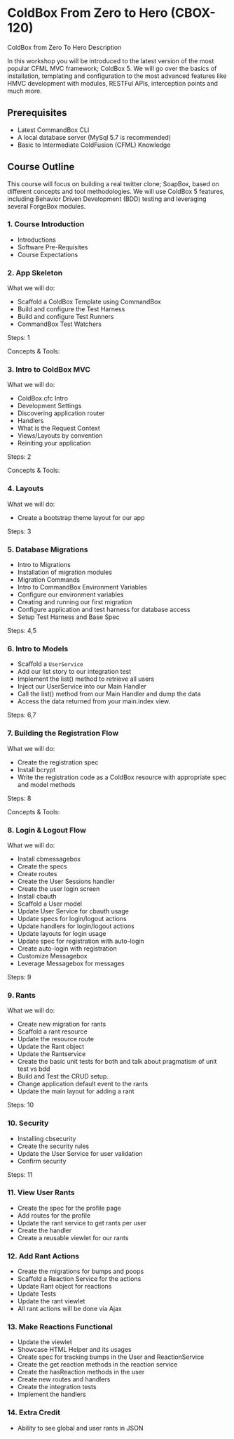 # ColdBox From Zero to Hero (CBOX-120)

ColdBox from Zero To Hero Description 

In this workshop you will be introduced to the latest version of the most popular CFML MVC framework; ColdBox 5. We will go over the basics of installation, templating and configuration to the most advanced features like HMVC development with modules, RESTFul APIs, interception points and much more.

## Prerequisites

- Latest CommandBox CLI
- A local database server (MySql 5.7 is recommended)
- Basic to Intermediate ColdFusion (CFML) Knowledge

## Course Outline

This course will focus on building a real twitter clone; SoapBox, based on different concepts and tool methodologies. We will use ColdBox 5 features, including Behavior Driven Development (BDD) testing and leveraging several ForgeBox modules.

### 1. Course Introduction

- Introductions
- Software Pre-Requisites
- Course Expectations

### 2. App Skeleton

What we will do:

- Scaffold a ColdBox Template using CommandBox
- Build and configure the Test Harness
- Build and configure Test Runners
- CommandBox Test Watchers

Steps: 1

Concepts & Tools:


### 3. Intro to ColdBox MVC

What we will do:

- ColdBox.cfc Intro 
- Development Settings
- Discovering application router
- Handlers
- What is the Request Context
- Views/Layouts by convention
- Reiniting your application

Steps: 2

Concepts & Tools:

### 4. Layouts

What we will do:

- Create a bootstrap theme layout for our app

Steps: 3

### 5. Database Migrations

- Intro to Migrations
- Installation of migration modules
- Migration Commands
- Intro to CommandBox Environment Variables
- Configure our environment variables
- Creating and running our first migration
- Configure application and test harness for database access
- Setup Test Harness and Base Spec

Steps: 4,5

### 6. Intro to Models

- Scaffold a `UserService`
- Add our list story to our integration test
- Implement the list() method to retrieve all users
- Inject our UserService into our Main Handler
- Call the list() method from our Main Handler and dump the data
- Access the data returned from your main.index view.

Steps: 6,7

### 7. Building the Registration Flow

What we will do:

- Create the registration spec
- Install bcrypt
- Write the registration code as a ColdBox resource with appropriate spec and model methods

Steps: 8

Concepts & Tools:


### 8. Login & Logout Flow

What we will do:

- Install cbmessagebox
- Create the specs
- Create routes
- Create the User Sessions handler
- Create the user login screen
- Install cbauth
- Scaffold a User model
- Update User Service for cbauth usage
- Update specs for login/logout actions
- Update handlers for login/logout actions
- Update layouts for login usage
- Update spec for registration with auto-login
- Create auto-login with registration
- Customize Messagebox
- Leverage Messagebox for messages

Steps: 9

### 9. Rants

What we will do:

- Create new migration for rants
- Scaffold a rant resource
- Update the resource route
- Update the Rant object
- Update the Rantservice
- Create the basic unit tests for both and talk about pragmatism of unit test vs bdd
- Build and Test the CRUD setup.
- Change application default event to the rants
- Update the main layout for adding a rant

Steps: 10

### 10. Security

- Installing cbsecurity
- Create the security rules
- Update the User Service for user validation
- Confirm security

Steps: 11

### 11. View User Rants

- Create the spec for the profile page
- Add routes for the profile
- Update the rant service to get rants per user
- Create the handler
- Create a reusable viewlet for our rants
















### 12. Add Rant Actions

- Create the migrations for bumps and poops
- Scaffold a Reaction Service for the actions
- Update Rant object for reactions
- Update Tests
- Update the rant viewlet
- All rant actions will be done via Ajax


### 13. Make Reactions Functional

- Update the viewlet
- Showcase HTML Helper and its usages
- Create spec for tracking bumps in the User and ReactionService
- Create the get reaction methods in the reaction service
- Create the hasReaction methods in the user
- Create new routes and handlers
- Create the integration tests
- Implement the handlers

### 14. Extra Credit

- Ability to see global and user rants in JSON



